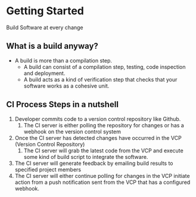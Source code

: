 # Getting Started

Build Software at every change

## What is a build anyway?
* A build is more than a compilation step.
    * A build can consist of a compilation step, testing, code inspection and deployment.
    * A build acts as a kind of verification step that checks that your software works as a cohesive unit.

## CI Process Steps in a nutshell
1. Developer commits code to a version control repository like Github.
    1. The CI server is either polling the repository for changes or has a webhook on the version control system
2. Once the CI server has detected changes have occurred in the VCP (Version Control Repository)
    1. The CI server will grab the latest code from the VCP and execute some kind of build script to integrate the software.
3. The CI server will generate feedback by emailing build results to specified project members
4. The CI server will either continue polling for changes in the VCP initiate action from a push notification sent from the VCP that has a configured webhook.

